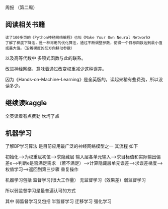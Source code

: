 周报 （第二周）

##  阅读相关书籍


    读了100多页的《Python神经网络编程》也叫《Make Your Own Neural Network》
    了解了梯度下降法，是一种常用的优化算法，通过不断调整参数，使得一个目标函数达到最小值或最大值。（沿着梯度的反方向移动参数）

   以及高等代数中 多项式函数与此的联系。

   改进神经网络，意味着通过改变权重减少这种误差。

   因为《Hands-on-Machine-Learning》是全英版的，读起来稍有些费劲，所以没读多少。


## 继续读kaggle
全英读着有点费劲 坎坷了点 


##  机器学习
 
 了解BP学习算法 是目前应用最广泛的神经网络模型之一    其流程 如下
        
  初始化——>为权重赋初值——>求隐藏层 输入层各单元输入——>求目标值和实际输出偏差e——>判断e是否满足需求 （若不满足）——>计算隐藏层单元误差——>求误差梯度——>权值学习——>返回到第三步骤 重复操作



 机器学习包括 
   监督学习(很大工作量）  无监督学习（效果差）弱监督学习

所以弱监督学习是最普遍认可的方式

其中  弱监督学习又包括  半监督学习  迁移学习  强化学习
     

  
